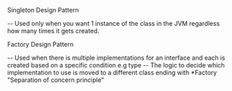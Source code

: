 Singleton Design Pattern

-- Used only when you want 1 instance of the class in the JVM regardless how many times it gets created.

Factory Design Pattern

-- Used when there is multiple implementations for an interface and each is created based on a specific condition e.g type
-- The logic to decide which implementation to use is moved to a different class ending with *Factory "Separation of concern principle"